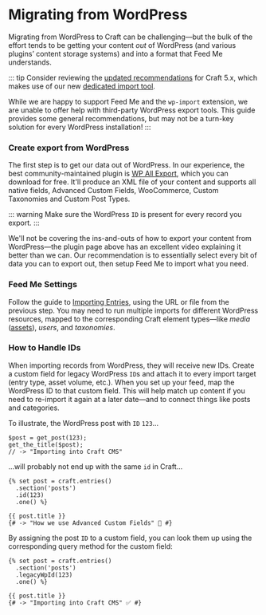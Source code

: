 # Migrating from WordPress

Migrating from WordPress to Craft can be challenging—but the bulk of the effort tends to be getting your content _out_ of WordPress (and various plugins’ content storage systems) and into a format that Feed Me understands.

::: tip
Consider reviewing the [updated recommendations](https://craftcms.com/knowledge-base/for-wordpress-devs) for Craft 5.x, which makes use of our new [dedicated import tool](https://github.com/craftcms/wp-import).

While we are happy to support Feed Me and the `wp-import` extension, we are unable to offer help with third-party WordPress export tools. This guide provides some general recommendations, but may not be a turn-key solution for every WordPress installation!
:::

### Create export from WordPress

The first step is to get our data out of WordPress. In our experience, the best community-maintained plugin is [WP All Export](https://en-au.wordpress.org/plugins/wp-all-export/), which you can download for free. It'll produce an XML file of your content and supports all native fields, Advanced Custom Fields, WooCommerce, Custom Taxonomies and Custom Post Types.

::: warning
Make sure the WordPress `ID` is present for every record you export.
:::

We'll not be covering the ins-and-outs of how to export your content from WordPress—the plugin page above has an excellent video explaining it better than we can. Our recommendation is to essentially select every bit of data you can to export out, then setup Feed Me to import what you need.

### Feed Me Settings

Follow the guide to [Importing Entries](importing-entries.md), using the URL or file from the previous step. You may need to run multiple imports for different WordPress resources, mapped to the corresponding Craft element types—like _media_ ([assets](importing-assets.md)), _users_, and _taxonomies_.

### How to Handle IDs

When importing records from WordPress, they will receive new IDs. Create a custom field for legacy WordPress `ID`s and attach it to every import target (entry type, asset volume, etc.). When you set up your feed, map the WordPress ID to that custom field. This will help match up content if you need to re-import it again at a later date—and to connect things like posts and categories. 

To illustrate, the WordPress post with `ID` `123`…

```php{1}
$post = get_post(123);
get_the_title($post);
// -> "Importing into Craft CMS" 
```

…will probably not end up with the same `id` in Craft…

```twig{3}
{% set post = craft.entries()
  .section('posts')
  .id(123)
  .one() %}

{{ post.title }}
{# -> "How we use Advanced Custom Fields" 🚫 #}
```

By assigning the post `ID` to a custom field, you can look them up using the corresponding query method for the custom field:

```twig{3}
{% set post = craft.entries()
  .section('posts')
  .legacyWpId(123)
  .one() %}

{{ post.title }}
{# -> "Importing into Craft CMS" ✅ #}
```
